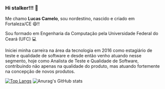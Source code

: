 ### Hi stalker!!! 👋


Me chamo **Lucas Camelo**, sou nordestino, nascido e criado em Fortaleza/CE 😄!!

Sou formado em Engenharia da Computação pela Universidade Federal do Ceará (UFC) :computer:

Iniciei minha carreira na área da tecnologia em 2016 como estagiário de teste e qualidade de software e desde então venho atuando nesse segmento, hoje como Analista de Teste e Qualidade de Software, contribuindo não apenas na qualidade do produto, mas atuando fortemente na concepção de novos produtos. 

[![Top Langs](https://github-readme-stats.vercel.app/api/top-langs/?username=Lucascamelo62)](https://github.com/anuraghazra/github-readme-stats)
![Anurag's GitHub stats](https://github-readme-stats.vercel.app/api?username=Lucascamelo62&show_icons=true&bg_color=00000000)
<!--
**Lucascamelo62/Lucascamelo62** is a ✨ _special_ ✨ repository because its `README.md` (this file) appears on your GitHub profile.

Here are some ideas to get you started:

- 🔭 I’m currently working on ...
- 🌱 I’m currently learning ...
- 👯 I’m looking to collaborate on ...
- 🤔 I’m looking for help with ...
- 💬 Ask me about ...
- 📫 How to reach me: ...
- 😄 Pronouns: ...
- ⚡ Fun fact: ...
-->
